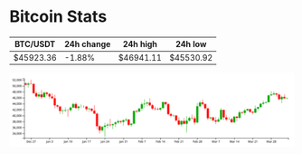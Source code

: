 # Bitcoin Stats

BTC/USDT|24h change|24h high|24h low|
|---|---|---|---|
|$45923.36|-1.88%|$46941.11|$45530.92|

<img src="./chart.svg">
